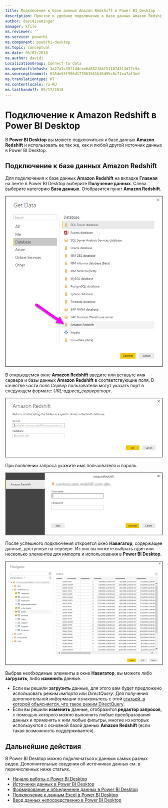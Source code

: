 ```yaml
---
title: Подключение к базе данных Amazon Redshift в Power BI Desktop
description: Простое и удобное подключение к базе данных Amazon Redshift в Power BI Desktop и ее использование
author: davidiseminger
manager: kfile
ms.reviewer: ''
ms.service: powerbi
ms.component: powerbi-desktop
ms.topic: conceptual
ms.date: 05/02/2018
ms.author: davidi
LocalizationGroup: Connect to data
ms.openlocfilehash: 3a27a3c39f1ddcee6a882184f511874313d77c9a
ms.sourcegitcommit: 638de55f996d177063561b36d95c8c71ea7af3ed
ms.translationtype: HT
ms.contentlocale: ru-RU
ms.lasthandoff: 05/17/2018
---
```

# <a name="connect-to-amazon-redshift-in-power-bi-desktop"></a>Подключение к Amazon Redshift в Power BI Desktop
В **Power BI Desktop** вы можете подключиться к базе данных **Amazon Redshift** и использовать ее так же, как и любой другой источник данных в Power BI Desktop.

## <a name="connect-to-an-amazon-redshift-database"></a>Подключение к базе данных Amazon Redshift
Для подключения к базе данных **Amazon Redshift** на вкладке **Главная** на ленте в Power BI Desktop выберите **Получение данных**. Слева выберите категорию **База данных**. Отобразится пункт **Amazon Redshift**.

![](media/desktop-connect-redshift/connect_redshift_3.png)

В открывшемся окне **Amazon Redshift** введите или вставьте имя сервера и базы данных **Amazon Redshift** в соответствующие поля. В качестве части поля *Сервер* пользователи могут указать порт в следующем формате: *URL-адреса_сервера:порт*.

![](media/desktop-connect-redshift/connect_redshift_4.png)

При появлении запроса укажите имя пользователя и пароль.

![](media/desktop-connect-redshift/connect_redshift_5.png)

После успешного подключения откроется окно **Навигатор**, содержащее данные, доступные на сервере. Из них вы можете выбрать один или несколько элементов для импорта и использования в **Power BI Desktop**.

![](media/desktop-connect-redshift/connect_redshift_6.png)

Выбрав необходимые элементы в окне **Навигатор**, вы можете либо **загрузить**, либо **изменить** данные.

* Если вы решили **загрузить** данные, для этого вам будет предложено использовать режим *импорта* или *DirectQuery*. Для получения дополнительной информации ознакомьтесь с этой [статьей, в которой объясняется, что такое режим DirectQuery](desktop-use-directquery.md).
* Если вы решили **изменить** данные, отобразится **редактор запросов**, с помощью которого можно выполнять любые преобразования данных и применять к ним любые фильтры, многие из которых используются с основной базой данных **Amazon Redshift** (если такая возможность поддерживается).

## <a name="next-steps"></a>Дальнейшие действия
В Power BI Desktop можно подключаться к данным самых разных видов. Дополнительные сведения об источниках данных см. в перечисленных ниже статьях.

* [Начало работы с Power BI Desktop](desktop-getting-started.md)
* [Источники данных в Power BI Desktop](desktop-data-sources.md)
* [Формирование и объединение данных в Power BI Desktop](desktop-shape-and-combine-data.md)
* [Подключение к данным Excel в Power BI Desktop](desktop-connect-excel.md)   
* [Ввод данных непосредственно в Power BI Desktop](desktop-enter-data-directly-into-desktop.md)   

